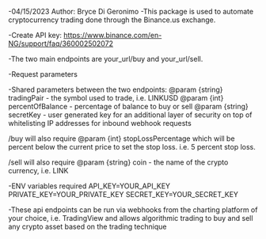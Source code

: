 -04/15/2023 Author: Bryce Di Geronimo
-This package is used to automate cryptocurrency trading done through the Binance.us exchange.

-Create API key: https://www.binance.com/en-NG/support/faq/360002502072

-The two main endpoints are your_url/buy and your_url/sell. 

-Request parameters

-Shared parameters between the two endpoints:
 @param {string} tradingPair - the symbol used to trade, i.e. LINKUSD
 @param {int} percentOfBalance - percentage of balance to buy or sell
 @param {string} secretKey - user generated key for an additional layer of security on top of whitelisting IP addresses for inbound webhook requests


/buy will also require 
@param {int} stopLossPercentage which will be percent below the current price to set the stop loss. i.e. 5 percent stop loss.

/sell will also require
@param {string} coin - the name of the crypto currency, i.e. LINK

-ENV variables required
API_KEY=YOUR_API_KEY
PRIVATE_KEY=YOUR_PRIVATE_KEY
SECRET_KEY=YOUR_SECRET_KEY

-These api endpoints can be run via webhooks from the charting platform of your choice, i.e. TradingView and allows algorithmic trading to buy and sell any crypto asset based on the trading technique